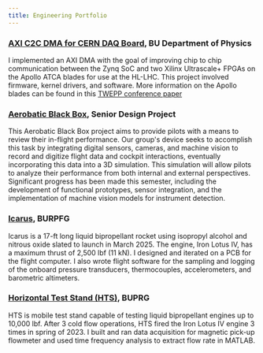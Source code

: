 ```yaml
---
title: Engineering Portfolio
---
```

### [AXI C2C DMA for CERN DAQ Board](https://ablaizot.github.io/portfolio/2025/01/09/DMA_Driver.html), BU Department of Physics
I implemented an AXI DMA with the goal of improving chip to chip communication between the Zynq SoC and two Xilinx Ultrascale+ FPGAs on the Apollo ATCA
blades for use at the HL-LHC. This project involved firmware, kernel drivers, and software. More information on the Apollo blades can be found in this [TWEPP conference paper](https://arxiv.org/pdf/2501.03702)

### [Aerobatic Black Box](https://ablaizot.github.io/portfolio/2025/01/09/Aerobatic-black-box.html), Senior Design Project
This Aerobatic Black Box project aims to provide pilots with a means to review their in-flight performance. Our group's device seeks to accomplish this task by integrating digital sensors, cameras, and machine vision to record and digitize flight data and cockpit interactions, eventually incorporating this data into a 3D simulation. This simulation will allow pilots to analyze their performance from both internal and external perspectives. Significant progress has been made this semester, including the development of functional prototypes, sensor integration, and the implementation of machine vision models for instrument detection.


### [Icarus](https://ablaizot.github.io/portfolio/2025/01/09/Icarus.html), BURPFG
Icarus is a 17-ft long liquid bipropellant rocket using isopropyl alcohol and nitrous oxide slated to launch in March 2025. The engine, Iron Lotus IV, has a maximum thrust of 2,500 lbf (11 kN).
I designed and iterated on a PCB for the flight computer. I also wrote flight software for the sampling and logging of the onboard pressure transducers, thermocouples, accelerometers, and barometric altimeters.

### [Horizontal Test Stand (HTS)](https://ablaizot.github.io/portfolio/2025/01/09/HTS.html), BUPRG
HTS is mobile test stand capable of testing liquid bipropellant engines up to 10,000 lbf. After 3 cold flow operations, HTS fired the Iron Lotus IV engine 3 times in spring of 2023. I built and ran data acquisition for magnetic pick-up flowmeter and used time frequency analysis to extract flow rate in MATLAB.
